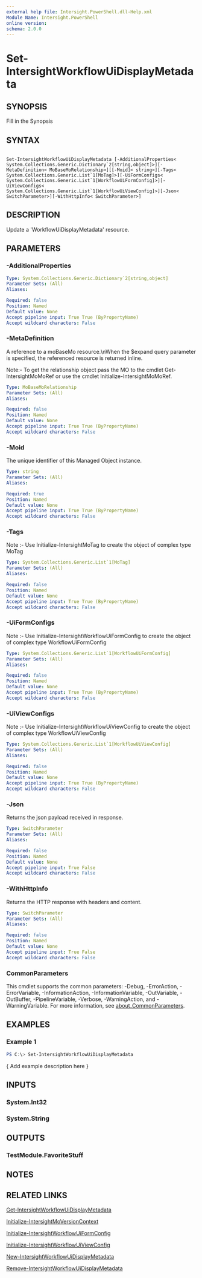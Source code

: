 ```yaml
---
external help file: Intersight.PowerShell.dll-Help.xml
Module Name: Intersight.PowerShell
online version:
schema: 2.0.0
---
```


# Set-IntersightWorkflowUiDisplayMetadata

## SYNOPSIS
Fill in the Synopsis

## SYNTAX

```

Set-IntersightWorkflowUiDisplayMetadata [-AdditionalProperties< System.Collections.Generic.Dictionary`2[string,object]>][-MetaDefinition< MoBaseMoRelationship>][[-Moid]< string>][-Tags< System.Collections.Generic.List`1[MoTag]>][-UiFormConfigs< System.Collections.Generic.List`1[WorkflowUiFormConfig]>][-UiViewConfigs< System.Collections.Generic.List`1[WorkflowUiViewConfig]>][-Json< SwitchParameter>][-WithHttpInfo< SwitchParameter>]

```

## DESCRIPTION
Update a &apos;WorkflowUiDisplayMetadata&apos; resource.

## PARAMETERS

### -AdditionalProperties


```yaml
Type: System.Collections.Generic.Dictionary`2[string,object]
Parameter Sets: (All)
Aliases:

Required: false
Position: Named
Default value: None
Accept pipeline input: True True (ByPropertyName)
Accept wildcard characters: False
```

### -MetaDefinition
A reference to a moBaseMo resource.\nWhen the $expand query parameter is specified, the referenced resource is returned inline.

 Note:- To get the relationship object pass the MO to the cmdlet Get-IntersightMoMoRef 
or use the cmdlet Initialize-IntersightMoMoRef.

```yaml
Type: MoBaseMoRelationship
Parameter Sets: (All)
Aliases:

Required: false
Position: Named
Default value: None
Accept pipeline input: True True (ByPropertyName)
Accept wildcard characters: False
```

### -Moid
The unique identifier of this Managed Object instance.

```yaml
Type: string
Parameter Sets: (All)
Aliases:

Required: true
Position: Named
Default value: None
Accept pipeline input: True True (ByPropertyName)
Accept wildcard characters: False
```

### -Tags


Note :- Use Initialize-IntersightMoTag to create the object of complex type MoTag

```yaml
Type: System.Collections.Generic.List`1[MoTag]
Parameter Sets: (All)
Aliases:

Required: false
Position: Named
Default value: None
Accept pipeline input: True True (ByPropertyName)
Accept wildcard characters: False
```

### -UiFormConfigs


Note :- Use Initialize-IntersightWorkflowUiFormConfig to create the object of complex type WorkflowUiFormConfig

```yaml
Type: System.Collections.Generic.List`1[WorkflowUiFormConfig]
Parameter Sets: (All)
Aliases:

Required: false
Position: Named
Default value: None
Accept pipeline input: True True (ByPropertyName)
Accept wildcard characters: False
```

### -UiViewConfigs


Note :- Use Initialize-IntersightWorkflowUiViewConfig to create the object of complex type WorkflowUiViewConfig

```yaml
Type: System.Collections.Generic.List`1[WorkflowUiViewConfig]
Parameter Sets: (All)
Aliases:

Required: false
Position: Named
Default value: None
Accept pipeline input: True True (ByPropertyName)
Accept wildcard characters: False
```

### -Json
Returns the json payload received in response.

```yaml
Type: SwitchParameter
Parameter Sets: (All)
Aliases:

Required: false
Position: Named
Default value: None
Accept pipeline input: True False
Accept wildcard characters: False
```

### -WithHttpInfo
Returns the HTTP response with headers and content.

```yaml
Type: SwitchParameter
Parameter Sets: (All)
Aliases:

Required: false
Position: Named
Default value: None
Accept pipeline input: True False
Accept wildcard characters: False
```


### CommonParameters
This cmdlet supports the common parameters: -Debug, -ErrorAction, -ErrorVariable, -InformationAction, -InformationVariable, -OutVariable, -OutBuffer, -PipelineVariable, -Verbose, -WarningAction, and -WarningVariable. For more information, see [about_CommonParameters](http://go.microsoft.com/fwlink/?LinkID=113216).

## EXAMPLES

### Example 1
```powershell
PS C:\> Set-IntersightWorkflowUiDisplayMetadata
```

{ Add example description here }

## INPUTS

### System.Int32

### System.String

## OUTPUTS

### TestModule.FavoriteStuff

## NOTES

## RELATED LINKS

[Get-IntersightWorkflowUiDisplayMetadata](./Get-IntersightWorkflowUiDisplayMetadata.md)

[Initialize-IntersightMoVersionContext](./Initialize-IntersightMoVersionContext.md)

[Initialize-IntersightWorkflowUiFormConfig](./Initialize-IntersightWorkflowUiFormConfig.md)

[Initialize-IntersightWorkflowUiViewConfig](./Initialize-IntersightWorkflowUiViewConfig.md)

[New-IntersightWorkflowUiDisplayMetadata](./New-IntersightWorkflowUiDisplayMetadata.md)

[Remove-IntersightWorkflowUiDisplayMetadata](./Remove-IntersightWorkflowUiDisplayMetadata.md)
